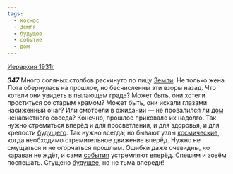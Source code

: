 ```yaml
---
tags:
  - космос
  - Земля
  - будущее
  - событие
  - дом
---
```


[Иерархия 1931г](https://127.0.0.1:4002/agni/1931)

___347___
Много соляных столбов раскинуто по лицу [Земли](../../../tags/#Земля). Не только жена Лота обернулась на прошлое, но бесчисленны эти взоры назад. Что хотели они увидеть в пылающем граде? Может быть, они хотели проститься со старым храмом? Может быть, они искали глазами насиженный очаг? Или смотрели в ожидании — не провалился ли [дом](../../../tags/#дом) ненавистного соседа? Конечно, прошлое приковало их надолго. Так нужно стремиться вперёд и для просветления, и для здоровья, и для крепости [будущего](../../../tags/#[будущее](../../../tags/#будущее)). Так нужно всегда; но бывают узлы [космические](../../../tags/#космос), когда необходимо стремительное движение вперёд. Нужно не смущаться и не огорчаться прошлым. Ошибки даже очевидны, но караван не ждёт, и сами [события](../../../tags/#событие) устремляют вперёд. Спешим и зовём поспешать. Сгущено [будущее](../../../tags/#будущее), но не тьма впереди!   

